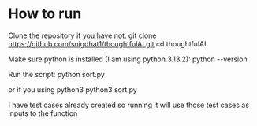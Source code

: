 # How to run


Clone the repository if you have not:
git clone https://github.com/snigdhat1/thoughtfulAI.git
cd thoughtfulAI

Make sure python is installed (I am using python 3.13.2):
python --version

Run the script:
python sort.py

or if you using python3
python3 sort.py


I have test cases already created so running it will use those test cases as inputs to the function